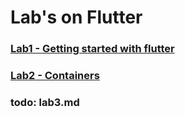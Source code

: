 # Lab's on Flutter

### [Lab1 - Getting started with flutter](lab1.md)
### [Lab2 - Containers](lab2.md)
### todo: lab3.md
